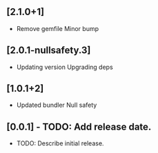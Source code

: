 ## [2.1.0+1]
 * Remove gemfile
Minor bump

## [2.0.1-nullsafety.3]
 * Updating version
Upgrading deps

## [1.0.1+2]
 * Updated bundler
Null safety

## [0.0.1] - TODO: Add release date.

* TODO: Describe initial release.
